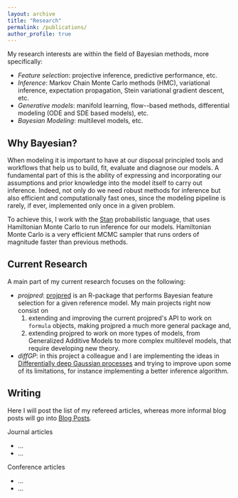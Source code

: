 ```yaml
---
layout: archive
title: "Research"
permalink: /publications/
author_profile: true
---
```


My research interests are within the field of Bayesian methods, more specifically:

  - *Feature selection*: projective inference, predictive performance, etc.
  - *Inference*: Markov Chain Monte Carlo methods (HMC), variational inference, expectation propagation, Stein variational gradient descent, etc.
  - *Generative models*: manifold learning, flow--based methods, differential modeling (ODE and SDE based models), etc.
  - *Bayesian Modeling*: multilevel models, etc.

## Why Bayesian?

When modeling it is important to have at our disposal principled tools and workflows that help us to build, fit, evaluate and diagnose our models.
A fundamental part of this is the ability of expressing and incorporating our assumptions and prior knowledge into the model itself to carry out inference. 
Indeed, not only do we need robust methods for inference but also efficient and computationally fast ones, since the modeling pipeline is rarely, if ever, implemented only once in a given problem.

To achieve this, I work with the [Stan](http://mc-stan.org) probabilistic language, that uses Hamiltonian Monte Carlo to run inference for our models.
Hamiltonian Monte Carlo is a very efficient MCMC sampler that runs orders of magnitude faster than previous methods.

## Current Research

A main part of my current research focuses on the following:

  - *projpred*: [projpred](https://github.com/stan-dev/projpred.git) is an R-package that performs Bayesian feature selection for a given reference model. My main projects right now consist on 
    1. extending and improving the current projpred's API to work on `formula` objects, making projpred a much more general package and,
    2. extending projpred to work on more types of models, from Generalized Additive Models to more complex multilevel models, that require developing new theory.
  - *diffGP*: in this project a colleague and I are implementing the ideas in [Differentially deep Gaussian processes](https://arxiv.org/abs/1810.04066) and trying to improve upon some of its limitations, for instance implementing a better inference algorithm.

## Writing

Here I will post the list of my refereed articles, whereas more informal blog posts will go into [Blog Posts](http://alejandrocatalina.github.io/year-archive/).

Journal articles

  - ...
  - ...
  
Conference articles

  - ...
  - ...
